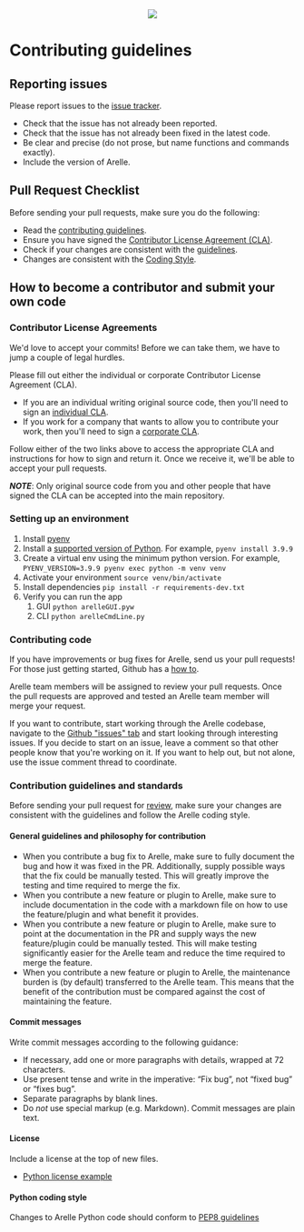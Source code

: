 <div align="center">
  <img src="http://arelle.org/arelle/wp-content/themes/platform/images/logo-platform.png">
</div>

# Contributing guidelines

## Reporting issues

Please report issues to the [issue tracker](https://github.com/arelle/arelle/issues).

* Check that the issue has not already been reported.
* Check that the issue has not already been fixed in the latest code.
* Be clear and precise (do not prose, but name functions and commands exactly).
* Include the version of Arelle.


## Pull Request Checklist

Before sending your pull requests, make sure you do the following:

*   Read the [contributing guidelines](CONTRIBUTING.md).
*   Ensure you have signed the [Contributor License Agreement (CLA)](#conttributor-license-agreements).
*   Check if your changes are consistent with the [guidelines](#general-guidelines-and-philosophy-for-contribution).
*   Changes are consistent with the [Coding Style](#python-coding-style).


## How to become a contributor and submit your own code


### Contributor License Agreements

We'd love to accept your commits! Before we can take them, we have to jump a couple of legal hurdles.

Please fill out either the individual or corporate Contributor License Agreement (CLA).

* If you are an individual writing original source code, then you'll need to sign an [individual CLA](https://arelle.org/arelle/wp-content/uploads/2010/11/ContributorLicenseForIndividuals.txt).
* If you work for a company that wants to allow you to contribute your work, then you'll need to sign a [corporate CLA](https://arelle.org/arelle/wp-content/uploads/2010/11/ContributorLicenseForEmployees.txt).

Follow either of the two links above to access the appropriate CLA and instructions for how to sign and
return it. Once we receive it, we'll be able to accept your pull requests.

***NOTE***: Only original source code from you and other people that have signed the CLA can be accepted into the main repository.

### Setting up an environment
1. Install [pyenv](https://github.com/pyenv/pyenv#installation)
2. Install a [supported version of Python](https://github.com/Arelle/Arelle/blob/master/INSTALLATION.md). For example, `pyenv install 3.9.9`
3. Create a virtual env using the minimum python version. For example, `PYENV_VERSION=3.9.9 pyenv exec python -m venv venv`
4. Activate your environment `source venv/bin/activate`
5. Install dependencies `pip install -r requirements-dev.txt`
6. Verify you can run the app
   1. GUI `python arelleGUI.pyw`
   2. CLI `python arelleCmdLine.py`

### Contributing code

If you have improvements or bug fixes for Arelle, send us your pull requests! For those
just getting started, Github has a [how to](https://help.github.com/articles/using-pull-requests/).

Arelle team members will be assigned to review your pull requests. Once the
pull requests are approved and tested an Arelle team member will merge your request.

If you want to contribute, start working through the Arelle codebase,
navigate to the
[Github "issues" tab](https://github.com/arelle/arelle/issues) and start
looking through interesting issues. If you decide to start on an issue, leave a
comment so that other people know that you're working on it. If you want to help
out, but not alone, use the issue comment thread to coordinate.


### Contribution guidelines and standards

Before sending your pull request for [review](https://github.com/arelle/arelle/pulls),
make sure your changes are consistent with the guidelines and follow the
Arelle coding style.


#### General guidelines and philosophy for contribution

* When you contribute a bug fix to Arelle, make sure to fully document the bug and
  how it was fixed in the PR. Additionally, supply possible ways that the fix could
  be manually tested. This will greatly improve the testing and time required to
  merge the fix.
* When you contribute a new feature or plugin to Arelle, make sure to include
  documentation in the code with a markdown file on how to use the feature/plugin
  and what benefit it provides.
* When you contribute a new feature or plugin to Arelle, make sure to point at the
  documentation in the PR and supply ways the new feature/plugin could be manually
  tested. This will make testing significantly easier for the Arelle team and reduce
  the time required to merge the feature.
* When you contribute a new feature or plugin to Arelle, the maintenance burden
  is (by default) transferred to the Arelle team. This means that the benefit
  of the contribution must be compared against the cost of maintaining the feature.


#### Commit messages

Write commit messages according to the following guidance:

* If necessary, add one or more paragraphs with details, wrapped at 72
  characters.
* Use present tense and write in the imperative: “Fix bug”, not “fixed bug” or
  “fixes bug”.
* Separate paragraphs by blank lines.
* Do *not* use special markup (e.g. Markdown). Commit messages are plain text.


#### License

Include a license at the top of new files.

* [Python license example](https://github.com/Arelle/Arelle/blob/a0a6fbc0bc901262dbab0dd6aad3b45313e5ab8e/arelle/plugin/validate/ESEF/__init__.py#L12-L13)


#### Python coding style

Changes to Arelle Python code should conform to [PEP8 guidelines](https://www.python.org/dev/peps/pep-0008/)
